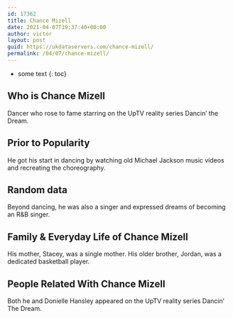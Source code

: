 ```yaml
---
id: 17362
title: Chance Mizell
date: 2021-04-07T19:37:40+00:00
author: victor
layout: post
guid: https://ukdataservers.com/chance-mizell/
permalink: /04/07/chance-mizell/
---
```


* some text
{: toc}


## Who is Chance Mizell



Dancer who rose to fame starring on the UpTV reality series Dancin&#8217; the Dream. 

                
                
                
## Prior to Popularity



He got his start in dancing by watching old Michael Jackson music videos and recreating the choreography.

                
                
                
## Random data



Beyond dancing, he was also a singer and expressed dreams of becoming an R&B singer.

                
                
                
## Family & Everyday Life of Chance Mizell



His mother, Stacey, was a single mother. His older brother, Jordan, was a dedicated basketball player.

                
                
                
## People Related With Chance Mizell



Both he and Donielle Hansley appeared on the UpTV reality series Dancin&#8217; The Dream.

                
              
            
          
          
          